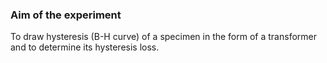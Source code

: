 ### Aim of the experiment
To draw hysteresis (B-H curve) of a specimen in the form of a transformer and to determine its hysteresis loss.
